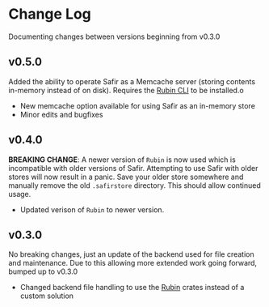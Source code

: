 # Change Log

Documenting changes between versions beginning from v0.3.0

## v0.5.0

Added the ability to operate Safir as a Memcache server (storing contents in-memory instead of on disk).
Requires the [Rubin CLI](https://crates.io/crates/rubin-cli) to be installed.o

* New memcache option available for using Safir as an in-memory store
* Minor edits and bugfixes

## v0.4.0

**BREAKING CHANGE**: A newer version of `Rubin` is now used which is incompatible with older versions of Safir.
Attempting to use Safir with older stores will now result in a panic.
Save your older store somewhere and manually remove the old `.safirstore` directory.
This should allow continued usage.

* Updated verison of `Rubin` to newer version.

## v0.3.0

No breaking changes, just an update of the backend used for file creation and maintenance.
Due to this allowing more extended work going forward, bumped up to v0.3.0

* Changed backend file handling to use the [Rubin](https://crates.io/crates/rubin) crates instead of a custom solution

